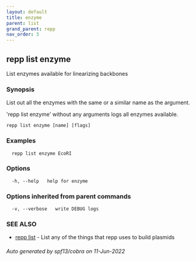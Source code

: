 ```yaml
---
layout: default
title: enzyme
parent: list
grand_parent: repp
nav_order: 3
---
```

## repp list enzyme

List enzymes available for linearizing backbones

### Synopsis

List out all the enzymes with the same or a similar name as the argument.

'repp list enzyme' without any arguments logs all enzymes available.

```
repp list enzyme [name] [flags]
```

### Examples

```
  repp list enzyme EcoRI
```

### Options

```
  -h, --help   help for enzyme
```

### Options inherited from parent commands

```
  -v, --verbose   write DEBUG logs
```

### SEE ALSO

* [repp list](repp_list)	 - List any of the things that repp uses to build plasmids

###### Auto generated by spf13/cobra on 11-Jun-2022
